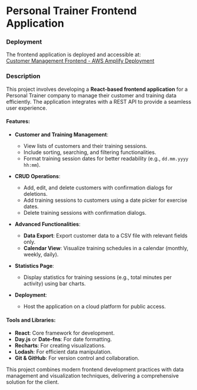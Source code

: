 # Personal Trainer Frontend Application

### Deployment  
The frontend application is deployed and accessible at:  
[Customer Management Frontend - AWS Amplify Deployment](https://main.d244twoe51dy5.amplifyapp.com/customer)

### Description
This project involves developing a **React-based frontend application** for a Personal Trainer company to manage their customer and training data efficiently. The application integrates with a REST API to provide a seamless user experience.

#### Features:
- **Customer and Training Management**:
  - View lists of customers and their training sessions.
  - Include sorting, searching, and filtering functionalities.
  - Format training session dates for better readability (e.g., `dd.mm.yyyy hh:mm`).

- **CRUD Operations**:
  - Add, edit, and delete customers with confirmation dialogs for deletions.
  - Add training sessions to customers using a date picker for exercise dates.
  - Delete training sessions with confirmation dialogs.

- **Advanced Functionalities**:
  - **Data Export**: Export customer data to a CSV file with relevant fields only.
  - **Calendar View**: Visualize training schedules in a calendar (monthly, weekly, daily).

- **Statistics Page**:
  - Display statistics for training sessions (e.g., total minutes per activity) using bar charts.

- **Deployment**:
  - Host the application on a cloud platform for public access.

#### Tools and Libraries:
- **React**: Core framework for development.
- **Day.js** or **Date-fns**: For date formatting.
- **Recharts**: For creating visualizations.
- **Lodash**: For efficient data manipulation.
- **Git & GitHub**: For version control and collaboration. 

This project combines modern frontend development practices with data management and visualization techniques, delivering a comprehensive solution for the client.
